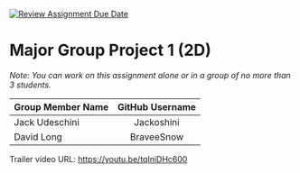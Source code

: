 [![Review Assignment Due Date](https://classroom.github.com/assets/deadline-readme-button-24ddc0f5d75046c5622901739e7c5dd533143b0c8e959d652212380cedb1ea36.svg)](https://classroom.github.com/a/RNscWq4E)
# Major Group Project 1 (2D)

*Note:  You can work on this assignment alone or in a group of no more than 3 students.*

| Group Member Name          | GitHub Username    |
| :------------------------- |:------------------:|
| Jack Udeschini             | Jackoshini         |
| David Long                 | BraveeSnow         |

Trailer video URL: https://youtu.be/tqIniDHc600
